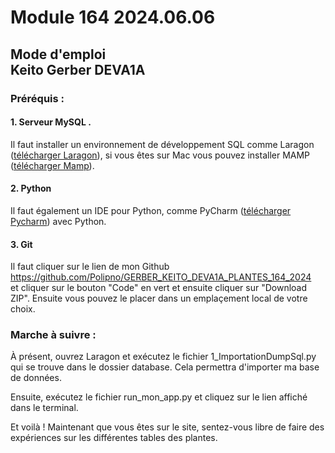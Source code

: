 # Module 164 2024.06.06

Mode d'emploi<br>
Keito Gerber DEVA1A
---



### Préréquis :

#### 1. Serveur MySQL .

Il faut installer un environnement de développement SQL comme Laragon ([télécharger Laragon](https://laragon.org/download/index.html)), si vous êtes sur Mac vous pouvez installer MAMP ([télécharger Mamp](https://www.mamp.info/en/downloads/)).

#### 2. Python

Il faut également un IDE pour Python, comme PyCharm ([télécharger Pycharm](https://www.jetbrains.com/pycharm/?msclkid=cf63181c71f21e147f737e41c540b799&utm_source=bing&utm_medium=cpc&utm_campaign=EMEA_en_WEST_PyCharm_Search&utm_term=python%20programming%20tools&utm_content=python%20programming%20tools))
 avec Python. <br>

#### 3. Git

Il faut cliquer sur le lien de mon Github https://github.com/Polipno/GERBER_KEITO_DEVA1A_PLANTES_164_2024 <br>
et cliquer sur le bouton "Code" en vert et ensuite cliquer sur "Download ZIP".
Ensuite vous pouvez le placer dans un emplaçement local de votre choix.

### Marche à suivre :
À présent, ouvrez Laragon et exécutez le fichier 1_ImportationDumpSql.py qui se trouve dans le dossier database. Cela permettra d'importer ma base de données.

Ensuite, exécutez le fichier run_mon_app.py et cliquez sur le lien affiché dans le terminal.

Et voilà ! Maintenant que vous êtes sur le site, sentez-vous libre de faire des expériences sur les différentes tables des plantes.